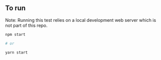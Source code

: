 
## To run

Note: Running this test relies on a local development web server which is not part of this repo.

```sh
npm start

# or

yarn start
```

